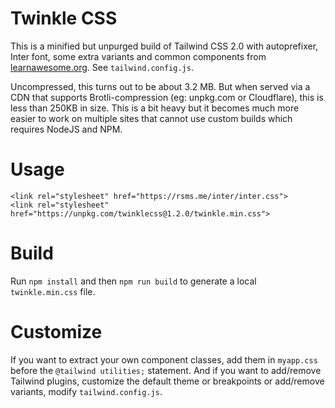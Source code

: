 # Twinkle CSS

This is a minified but unpurged build of Tailwind CSS 2.0 with autoprefixer, Inter font, some extra variants and common components from [learnawesome.org](https://learnawesome.org). See `tailwind.config.js`.

Uncompressed, this turns out to be about 3.2 MB. But when served via a CDN that supports Brotli-compression (eg: unpkg.com or Cloudflare), this is less than 250KB in size. This is a bit heavy but it becomes much more easier to work on multiple sites that cannot use custom builds which requires NodeJS and NPM.

# Usage

```
<link rel="stylesheet" href="https://rsms.me/inter/inter.css">
<link rel="stylesheet" href="https://unpkg.com/twinklecss@1.2.0/twinkle.min.css">
```

# Build

Run `npm install` and then `npm run build` to generate a local `twinkle.min.css` file.

# Customize

If you want to extract your own component classes, add them in `myapp.css` before the `@tailwind utilities;` statement. And if you want to add/remove Tailwind plugins, customize the default theme or breakpoints or add/remove variants, modify `tailwind.config.js`.